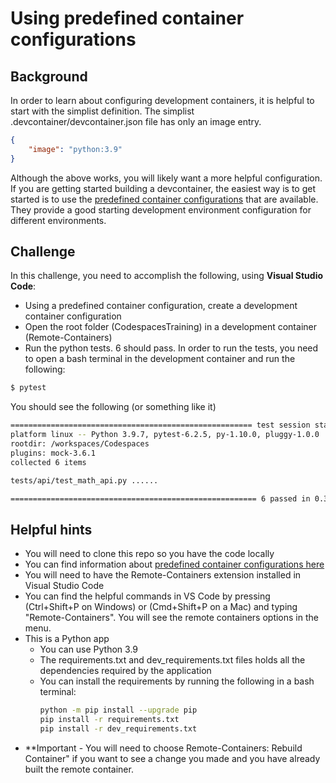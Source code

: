 # Using predefined container configurations
## Background
In order to learn about configuring development containers, it is helpful to start with the simplist definition.  The simplist .devcontainer/devcontainer.json file has only an image entry.  
```json
{
    "image": "python:3.9"
}
```

Although the above works, you will likely want a more helpful configuration.  If you are getting started building a devcontainer, the easiest way is to get started is to use the [predefined container configurations](https://docs.github.com/en/codespaces/customizing-your-codespace/configuring-codespaces-for-your-project#using-a-predefined-container-configuration) that are available.  They provide a good starting development environment configuration for different environments.

## Challenge
In this challenge, you need to accomplish the following, using **Visual Studio Code**:
- Using a predefined container configuration, create a development container configuration
- Open the root folder (CodespacesTraining) in a development container (Remote-Containers)
- Run the python tests.  6 should pass.  In order to run the tests, you need to open a bash terminal in the development container and run the following:
```bash
$ pytest
```
You should see the following (or something like it)
```bash
====================================================== test session starts =======================================================
platform linux -- Python 3.9.7, pytest-6.2.5, py-1.10.0, pluggy-1.0.0
rootdir: /workspaces/Codespaces
plugins: mock-3.6.1
collected 6 items                                                                                                                

tests/api/test_math_api.py ......                                                                                          [100%]

======================================================= 6 passed in 0.32s ========================================================
```

## Helpful hints
- You will need to clone this repo so you have the code locally
- You can find information about [predefined container configurations here](https://docs.github.com/en/codespaces/customizing-your-codespace/configuring-codespaces-for-your-project#using-a-predefined-container-configuration)
- You will need to have the Remote-Containers extension installed in Visual Studio Code
- You can find the helpful commands in VS Code by pressing (Ctrl+Shift+P on Windows) or (Cmd+Shift+P on a Mac) and typing "Remote-Containers".  You will see the remote containers options in the menu.
- This is a Python app 
  - You can use Python 3.9
  - The requirements.txt and dev_requirements.txt files holds all the dependencies required by the application
  - You can install the requirements by running the following in a bash terminal:
    ```bash
    python -m pip install --upgrade pip
    pip install -r requirements.txt
    pip install -r dev_requirements.txt
    ```
- **Important - You will need to choose Remote-Containers: Rebuild Container" if you want to see a change you made and you have already built the remote container.
